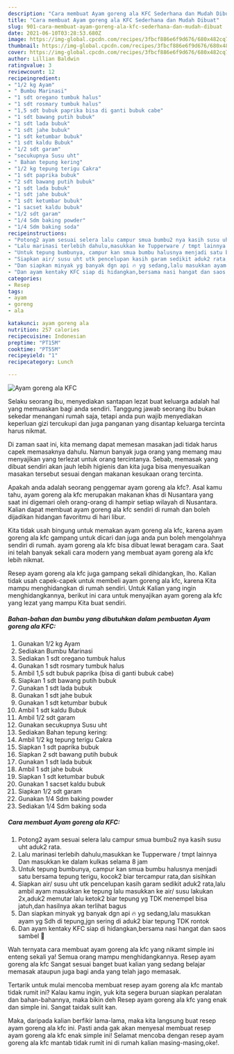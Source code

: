 ```yaml
---
description: "Cara membuat Ayam goreng ala KFC Sederhana dan Mudah Dibuat"
title: "Cara membuat Ayam goreng ala KFC Sederhana dan Mudah Dibuat"
slug: 901-cara-membuat-ayam-goreng-ala-kfc-sederhana-dan-mudah-dibuat
date: 2021-06-10T03:28:53.680Z
image: https://img-global.cpcdn.com/recipes/3fbcf886e6f9d676/680x482cq70/ayam-goreng-ala-kfc-foto-resep-utama.jpg
thumbnail: https://img-global.cpcdn.com/recipes/3fbcf886e6f9d676/680x482cq70/ayam-goreng-ala-kfc-foto-resep-utama.jpg
cover: https://img-global.cpcdn.com/recipes/3fbcf886e6f9d676/680x482cq70/ayam-goreng-ala-kfc-foto-resep-utama.jpg
author: Lillian Baldwin
ratingvalue: 3
reviewcount: 12
recipeingredient:
- "1/2 kg Ayam"
- " Bumbu Marinasi"
- "1 sdt oregano tumbuk halus"
- "1 sdt rosmary tumbuk halus"
- "1,5 sdt bubuk paprika bisa di ganti bubuk cabe"
- "1 sdt bawang putih bubuk"
- "1 sdt lada bubuk"
- "1 sdt jahe bubuk"
- "1 sdt ketumbar bubuk"
- "1 sdt kaldu Bubuk"
- "1/2 sdt garam"
- "secukupnya Susu uht"
- " Bahan tepung kering"
- "1/2 kg tepung terigu Cakra"
- "1 sdt paprika bubuk"
- "2 sdt bawang putih bubuk"
- "1 sdt lada bubuk"
- "1 sdt jahe bubuk"
- "1 sdt ketumbar bubuk"
- "1 sacset kaldu bubuk"
- "1/2 sdt garam"
- "1/4 Sdm baking powder"
- "1/4 Sdm baking soda"
recipeinstructions:
- "Potong2 ayam sesuai selera lalu campur smua bumbu2 nya kasih susu uht aduk2 rata."
- "Lalu marinasi terlebih dahulu,masukkan ke Tupperware / tmpt lainnya Dan masukkan ke dalam kulkas selama 8 jam"
- "Untuk tepung bumbunya, campur kan smua bumbu halusnya menjadi satu bersama tepung terigu, kocok2 biar tercampur rata,dan sisihkan"
- "Siapkan air/ susu uht utk pencelupan kasih garam sedikit aduk2 rata,lalu ambil ayam masukkan ke tepung lalu masukkan ke air/ susu lakukan 2x,aduk2 memutar lalu ketok2 biar tepung yg TDK menempel bisa jatuh,dan hasilnya akan terlihat bagus"
- "Dan siapkan minyak yg banyak dgn api 🔥 yg sedang,lalu masukkan ayam yg Sdh di tepung,jgn sering di aduk2 biar tepung TDK rontok"
- "Dan ayam kentaky KFC siap di hidangkan,bersama nasi hangat dan saos sambel 🤗"
categories:
- Resep
tags:
- ayam
- goreng
- ala

katakunci: ayam goreng ala 
nutrition: 257 calories
recipecuisine: Indonesian
preptime: "PT15M"
cooktime: "PT55M"
recipeyield: "1"
recipecategory: Lunch

---
```



![Ayam goreng ala KFC](https://img-global.cpcdn.com/recipes/3fbcf886e6f9d676/680x482cq70/ayam-goreng-ala-kfc-foto-resep-utama.jpg)

Selaku seorang ibu, menyediakan santapan lezat buat keluarga adalah hal yang memuaskan bagi anda sendiri. Tanggung jawab seorang ibu bukan sekedar menangani rumah saja, tetapi anda pun wajib menyediakan keperluan gizi tercukupi dan juga panganan yang disantap keluarga tercinta harus nikmat.

Di zaman  saat ini, kita memang dapat memesan masakan jadi tidak harus capek memasaknya dahulu. Namun banyak juga orang yang memang mau menyajikan yang terlezat untuk orang tercintanya. Sebab, memasak yang dibuat sendiri akan jauh lebih higienis dan kita juga bisa menyesuaikan masakan tersebut sesuai dengan makanan kesukaan orang tercinta. 



Apakah anda adalah seorang penggemar ayam goreng ala kfc?. Asal kamu tahu, ayam goreng ala kfc merupakan makanan khas di Nusantara yang saat ini digemari oleh orang-orang di hampir setiap wilayah di Nusantara. Kalian dapat membuat ayam goreng ala kfc sendiri di rumah dan boleh dijadikan hidangan favoritmu di hari libur.

Kita tidak usah bingung untuk memakan ayam goreng ala kfc, karena ayam goreng ala kfc gampang untuk dicari dan juga anda pun boleh mengolahnya sendiri di rumah. ayam goreng ala kfc bisa dibuat lewat beragam cara. Saat ini telah banyak sekali cara modern yang membuat ayam goreng ala kfc lebih nikmat.

Resep ayam goreng ala kfc juga gampang sekali dihidangkan, lho. Kalian tidak usah capek-capek untuk membeli ayam goreng ala kfc, karena Kita mampu menghidangkan di rumah sendiri. Untuk Kalian yang ingin menghidangkannya, berikut ini cara untuk menyajikan ayam goreng ala kfc yang lezat yang mampu Kita buat sendiri.

<!--inarticleads1-->

##### Bahan-bahan dan bumbu yang dibutuhkan dalam pembuatan Ayam goreng ala KFC:

1. Gunakan 1/2 kg Ayam
1. Sediakan  Bumbu Marinasi
1. Sediakan 1 sdt oregano tumbuk halus
1. Gunakan 1 sdt rosmary tumbuk halus
1. Ambil 1,5 sdt bubuk paprika (bisa di ganti bubuk cabe)
1. Siapkan 1 sdt bawang putih bubuk
1. Gunakan 1 sdt lada bubuk
1. Gunakan 1 sdt jahe bubuk
1. Gunakan 1 sdt ketumbar bubuk
1. Ambil 1 sdt kaldu Bubuk
1. Ambil 1/2 sdt garam
1. Gunakan secukupnya Susu uht
1. Sediakan  Bahan tepung kering:
1. Ambil 1/2 kg tepung terigu Cakra
1. Siapkan 1 sdt paprika bubuk
1. Siapkan 2 sdt bawang putih bubuk
1. Gunakan 1 sdt lada bubuk
1. Ambil 1 sdt jahe bubuk
1. Siapkan 1 sdt ketumbar bubuk
1. Gunakan 1 sacset kaldu bubuk
1. Siapkan 1/2 sdt garam
1. Gunakan 1/4 Sdm baking powder
1. Sediakan 1/4 Sdm baking soda




<!--inarticleads2-->

##### Cara membuat Ayam goreng ala KFC:

1. Potong2 ayam sesuai selera lalu campur smua bumbu2 nya kasih susu uht aduk2 rata.
1. Lalu marinasi terlebih dahulu,masukkan ke Tupperware / tmpt lainnya Dan masukkan ke dalam kulkas selama 8 jam
1. Untuk tepung bumbunya, campur kan smua bumbu halusnya menjadi satu bersama tepung terigu, kocok2 biar tercampur rata,dan sisihkan
1. Siapkan air/ susu uht utk pencelupan kasih garam sedikit aduk2 rata,lalu ambil ayam masukkan ke tepung lalu masukkan ke air/ susu lakukan 2x,aduk2 memutar lalu ketok2 biar tepung yg TDK menempel bisa jatuh,dan hasilnya akan terlihat bagus
1. Dan siapkan minyak yg banyak dgn api 🔥 yg sedang,lalu masukkan ayam yg Sdh di tepung,jgn sering di aduk2 biar tepung TDK rontok
1. Dan ayam kentaky KFC siap di hidangkan,bersama nasi hangat dan saos sambel 🤗




Wah ternyata cara membuat ayam goreng ala kfc yang nikamt simple ini enteng sekali ya! Semua orang mampu menghidangkannya. Resep ayam goreng ala kfc Sangat sesuai banget buat kalian yang sedang belajar memasak ataupun juga bagi anda yang telah jago memasak.

Tertarik untuk mulai mencoba membuat resep ayam goreng ala kfc mantab tidak rumit ini? Kalau kamu ingin, yuk kita segera buruan siapkan peralatan dan bahan-bahannya, maka bikin deh Resep ayam goreng ala kfc yang enak dan simple ini. Sangat taidak sulit kan. 

Maka, daripada kalian berfikir lama-lama, maka kita langsung buat resep ayam goreng ala kfc ini. Pasti anda gak akan menyesal membuat resep ayam goreng ala kfc enak simple ini! Selamat mencoba dengan resep ayam goreng ala kfc mantab tidak rumit ini di rumah kalian masing-masing,oke!.

